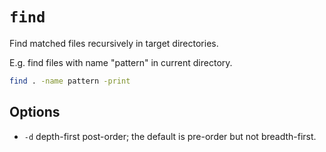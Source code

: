 # `find`

Find matched files recursively in target directories.

E.g. find files with name "pattern" in current directory.

```bash
find . -name pattern -print
```

## Options

* `-d` depth-first post-order; the default is pre-order but not breadth-first.
